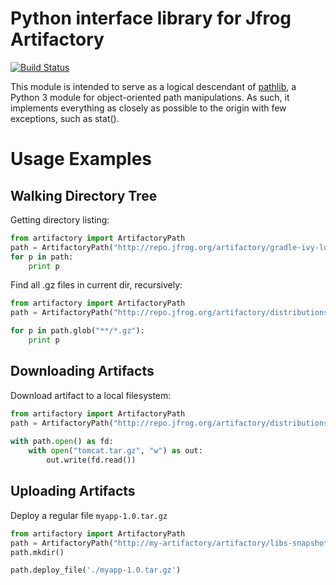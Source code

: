 # Python interface library for Jfrog Artifactory #

[![Build Status](https://travis-ci.org/Parallels/artifactory.svg?branch=develop)](https://travis-ci.org/Parallels/artifactory)

This module is intended to serve as a logical descendant of [pathlib](https://docs.python.org/3/library/pathlib.html), a Python 3 module for object-oriented path manipulations. As such, it implements everything as closely as possible to the origin with few exceptions, such as stat().

# Usage Examples #

## Walking Directory Tree ##

Getting directory listing:

```python
from artifactory import ArtifactoryPath
path = ArtifactoryPath("http://repo.jfrog.org/artifactory/gradle-ivy-local")
for p in path:
    print p
```

Find all .gz files in current dir, recursively:

```python
from artifactory import ArtifactoryPath
path = ArtifactoryPath("http://repo.jfrog.org/artifactory/distributions/org/")

for p in path.glob("**/*.gz"):
    print p
```

## Downloading Artifacts ##

Download artifact to a local filesystem:

```python
from artifactory import ArtifactoryPath
path = ArtifactoryPath("http://repo.jfrog.org/artifactory/distributions/org/apache/tomcat/apache-tomcat-7.0.11.tar.gz")
    
with path.open() as fd:
    with open("tomcat.tar.gz", "w") as out:
        out.write(fd.read())
```

## Uploading Artifacts ##

Deploy a regular file ```myapp-1.0.tar.gz```

```python
from artifactory import ArtifactoryPath
path = ArtifactoryPath("http://my-artifactory/artifactory/libs-snapshot-local/myapp/1.0")
path.mkdir()

path.deploy_file('./myapp-1.0.tar.gz')
```

